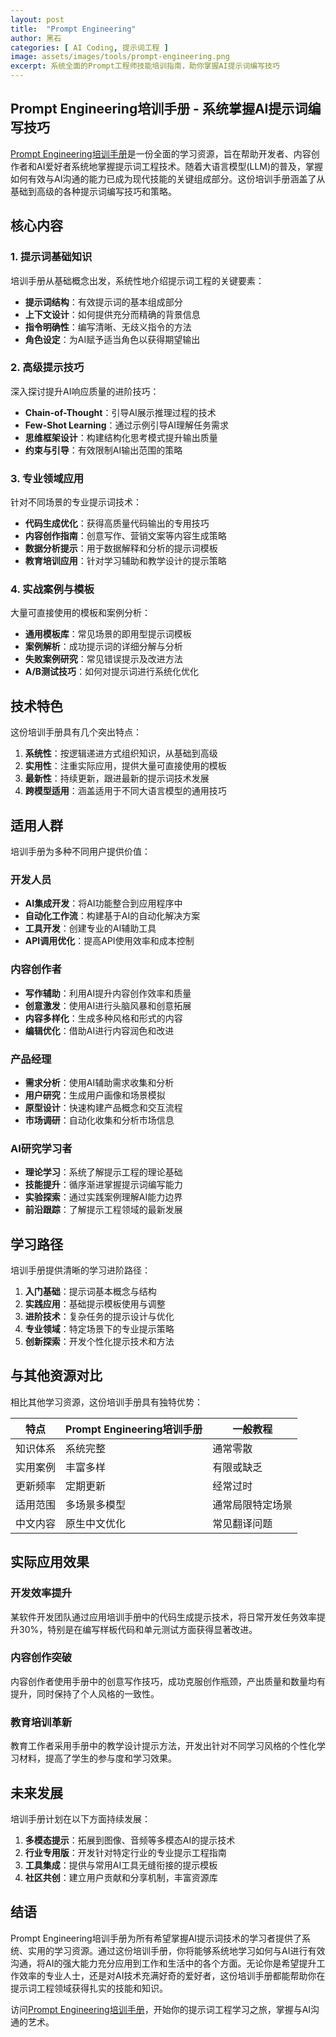 ```yaml
---
layout: post
title:  "Prompt Engineering"
author: 黑石
categories: [ AI Coding, 提示词工程 ]
image: assets/images/tools/prompt-engineering.png
excerpt: 系统全面的Prompt工程师技能培训指南，助你掌握AI提示词编写技巧
---
```


## Prompt Engineering培训手册 - 系统掌握AI提示词编写技巧

[Prompt Engineering培训手册](https://xiangyangqiaomu.feishu.cn/wiki/JrRbwYr1QiRpUwkx4xdcw3Bsn9d)是一份全面的学习资源，旨在帮助开发者、内容创作者和AI爱好者系统地掌握提示词工程技术。随着大语言模型(LLM)的普及，掌握如何有效与AI沟通的能力已成为现代技能的关键组成部分。这份培训手册涵盖了从基础到高级的各种提示词编写技巧和策略。

## 核心内容

### 1. 提示词基础知识

培训手册从基础概念出发，系统性地介绍提示词工程的关键要素：

- **提示词结构**：有效提示词的基本组成部分
- **上下文设计**：如何提供充分而精确的背景信息
- **指令明确性**：编写清晰、无歧义指令的方法
- **角色设定**：为AI赋予适当角色以获得期望输出

### 2. 高级提示技巧

深入探讨提升AI响应质量的进阶技巧：

- **Chain-of-Thought**：引导AI展示推理过程的技术
- **Few-Shot Learning**：通过示例引导AI理解任务需求
- **思维框架设计**：构建结构化思考模式提升输出质量
- **约束与引导**：有效限制AI输出范围的策略

### 3. 专业领域应用

针对不同场景的专业提示词技术：

- **代码生成优化**：获得高质量代码输出的专用技巧
- **内容创作指南**：创意写作、营销文案等内容生成策略
- **数据分析提示**：用于数据解释和分析的提示词模板
- **教育培训应用**：针对学习辅助和教学设计的提示策略

### 4. 实战案例与模板

大量可直接使用的模板和案例分析：

- **通用模板库**：常见场景的即用型提示词模板
- **案例解析**：成功提示词的详细分解与分析
- **失败案例研究**：常见错误提示及改进方法
- **A/B测试技巧**：如何对提示词进行系统化优化

## 技术特色

这份培训手册具有几个突出特点：

1. **系统性**：按逻辑递进方式组织知识，从基础到高级
2. **实用性**：注重实际应用，提供大量可直接使用的模板
3. **最新性**：持续更新，跟进最新的提示词技术发展
4. **跨模型适用**：涵盖适用于不同大语言模型的通用技巧

## 适用人群

培训手册为多种不同用户提供价值：

### 开发人员

- **AI集成开发**：将AI功能整合到应用程序中
- **自动化工作流**：构建基于AI的自动化解决方案
- **工具开发**：创建专业的AI辅助工具
- **API调用优化**：提高API使用效率和成本控制

### 内容创作者

- **写作辅助**：利用AI提升内容创作效率和质量
- **创意激发**：使用AI进行头脑风暴和创意拓展
- **内容多样化**：生成多种风格和形式的内容
- **编辑优化**：借助AI进行内容润色和改进

### 产品经理

- **需求分析**：使用AI辅助需求收集和分析
- **用户研究**：生成用户画像和场景模拟
- **原型设计**：快速构建产品概念和交互流程
- **市场调研**：自动化收集和分析市场信息

### AI研究学习者

- **理论学习**：系统了解提示工程的理论基础
- **技能提升**：循序渐进掌握提示词编写能力
- **实验探索**：通过实践案例理解AI能力边界
- **前沿跟踪**：了解提示工程领域的最新发展

## 学习路径

培训手册提供清晰的学习进阶路径：

1. **入门基础**：提示词基本概念与结构
2. **实践应用**：基础提示模板使用与调整
3. **进阶技术**：复杂任务的提示设计与优化
4. **专业领域**：特定场景下的专业提示策略
5. **创新探索**：开发个性化提示技术和方法

## 与其他资源对比

相比其他学习资源，这份培训手册具有独特优势：

| 特点 | Prompt Engineering培训手册 | 一般教程 |
|------|---------------------------|---------|
| 知识体系 | 系统完整 | 通常零散 |
| 实用案例 | 丰富多样 | 有限或缺乏 |
| 更新频率 | 定期更新 | 经常过时 |
| 适用范围 | 多场景多模型 | 通常局限特定场景 |
| 中文内容 | 原生中文优化 | 常见翻译问题 |

## 实际应用效果

### 开发效率提升

某软件开发团队通过应用培训手册中的代码生成提示技术，将日常开发任务效率提升30%，特别是在编写样板代码和单元测试方面获得显著改进。

### 内容创作突破

内容创作者使用手册中的创意写作技巧，成功克服创作瓶颈，产出质量和数量均有提升，同时保持了个人风格的一致性。

### 教育培训革新

教育工作者采用手册中的教学设计提示方法，开发出针对不同学习风格的个性化学习材料，提高了学生的参与度和学习效果。

## 未来发展

培训手册计划在以下方面持续发展：

1. **多模态提示**：拓展到图像、音频等多模态AI的提示技术
2. **行业专用版**：开发针对特定行业的专业提示工程指南
3. **工具集成**：提供与常用AI工具无缝衔接的提示模板
4. **社区共创**：建立用户贡献和分享机制，丰富资源库

## 结语

Prompt Engineering培训手册为所有希望掌握AI提示词技术的学习者提供了系统、实用的学习资源。通过这份培训手册，你将能够系统地学习如何与AI进行有效沟通，将AI的强大能力充分应用到工作和生活中的各个方面。无论你是希望提升工作效率的专业人士，还是对AI技术充满好奇的爱好者，这份培训手册都能帮助你在提示词工程领域获得扎实的技能和知识。

访问[Prompt Engineering培训手册](https://xiangyangqiaomu.feishu.cn/wiki/JrRbwYr1QiRpUwkx4xdcw3Bsn9d)，开始你的提示词工程学习之旅，掌握与AI沟通的艺术。 
